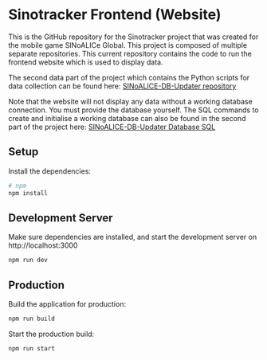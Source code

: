 # Sinotracker Frontend (Website)

This is the GitHub repository for the Sinotracker project that was created for the mobile game SINoALICe Global.
This project is composed of multiple separate repositories. This current repository contains the code to run the frontend website which is used to display data.

The second data part of the project which contains the Python scripts for data collection can be found here: [SINoALICE-DB-Updater repository](https://github.com/Anomalous-Sentiment/SINoALICE-DB-Updater)

Note that the website will not display any data without a working database connection. You must provide the database yourself. The SQL commands to create and initialise a working database
can also be found in the second part of the project here: [SINoALICE-DB-Updater Database SQL](https://github.com/Anomalous-Sentiment/SINoALICE-DB-Updater/tree/main/database)

## Setup

Install the dependencies:

```bash
# npm
npm install

```

## Development Server

Make sure dependencies are installed, and start the development server on http://localhost:3000

```bash
npm run dev
```

## Production

Build the application for production:

```bash
npm run build
```

Start the production build:

```bash
npm run start
```